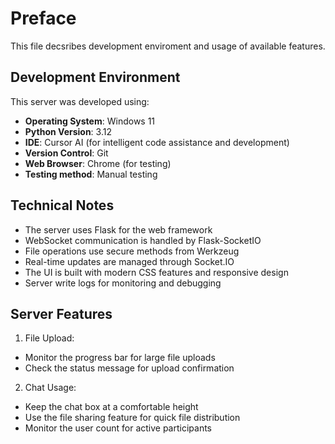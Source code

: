 # Preface

This file decsribes development enviroment and usage of available features.

## Development Environment

This server was developed using:

- **Operating System**: Windows 11
- **Python Version**: 3.12
- **IDE**: Cursor AI (for intelligent code assistance and development)
- **Version Control**: Git
- **Web Browser**: Chrome (for testing)
- **Testing method**: Manual testing

## Technical Notes

- The server uses Flask for the web framework
- WebSocket communication is handled by Flask-SocketIO
- File operations use secure methods from Werkzeug
- Real-time updates are managed through Socket.IO
- The UI is built with modern CSS features and responsive design
- Server write logs for monitoring and debugging

## Server Features

1. File Upload:

- Monitor the progress bar for large file uploads
- Check the status message for upload confirmation

2. Chat Usage:

- Keep the chat box at a comfortable height
- Use the file sharing feature for quick file distribution
- Monitor the user count for active participants
